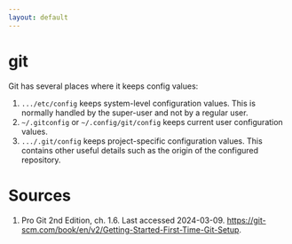 ```yaml
---
layout: default
---
```


# git

Git has several places where it keeps config values:

1. `.../etc/config` keeps system-level configuration values. This is normally handled by the super-user and not by a regular user.
2. `~/.gitconfig` or `~/.config/git/config` keeps current user configuration values.
3. `.../.git/config` keeps project-specific configuration values. This contains other useful details such as the origin of the configured repository.

# Sources

1. Pro Git 2nd Edition, ch. 1.6. Last accessed 2024-03-09. https://git-scm.com/book/en/v2/Getting-Started-First-Time-Git-Setup.
